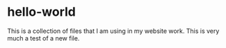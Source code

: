 # hello-world
This is a collection of files that I am using in my website work.
This is very much a test of a new file.
